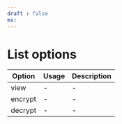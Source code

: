 ```yaml
---
draft : false
mx:
---
```


# List options

|Option|Usage|Description|
|-|-|-|
|view|-|-|
|encrypt|-|-|
|decrypt|-|-|
<br>
